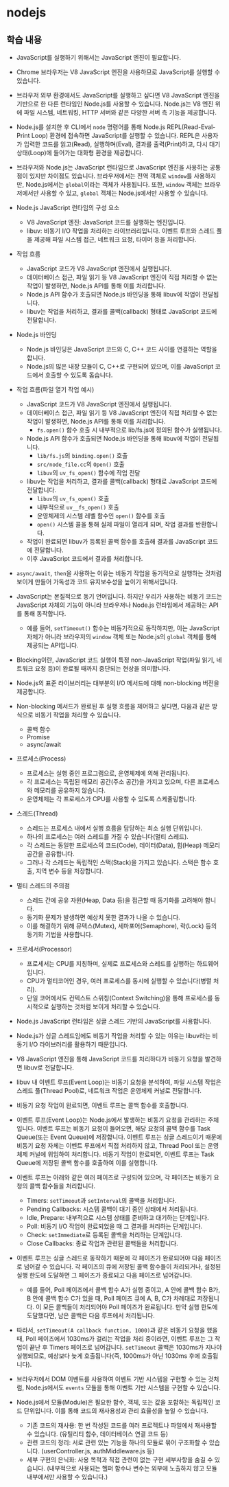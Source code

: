 # nodejs

## 학습 내용
- JavaScript를 실행하기 위해서는 JavaScript 엔진이 필요합니다.
- Chrome 브라우저는 V8 JavaScript 엔진을 사용하므로 JavaScript를 실행할 수 있습니다.
- 브라우저 외부 환경에서도 JavaScript를 실행하고 싶다면 V8 JavaScript 엔진을 기반으로 한 다른 런타임인 Node.js를 사용할 수 있습니다. Node.js는 V8 엔진 위에 파일 시스템, 네트워킹, HTTP 서버와 같은 다양한 서버 측 기능을 제공합니다.
- Node.js를 설치한 후 CLI에서 `node` 명령어를 통해 Node.js REPL(Read-Eval-Print Loop) 환경에 접속하면 JavaScript를 실행할 수 있습니다. REPL은 사용자가 입력한 코드를 읽고(Read), 실행하며(Eval), 결과를 출력(Print)하고, 다시 대기 상태(Loop)에 들어가는 대화형 환경을 제공합니다.
- 브라우저와 Node.js는 JavaScript 런타임으로 JavaScript 엔진을 사용하는 공통점이 있지만 차이점도 있습니다. 브라우저에서는 전역 객체로 `window`를 사용하지만, Node.js에서는 `global`이라는 객체가 사용됩니다. 또한, `window` 객체는 브라우저에서만 사용할 수 있고, `global` 객체는 Node.js에서만 사용할 수 있습니다.

- Node.js JavaScript 런타임의 구성 요소
  - V8 JavaScript 엔진: JavaScript 코드를 실행하는 엔진입니다.
  - libuv: 비동기 I/O 작업을 처리하는 라이브러리입니다. 이벤트 루프와 스레드 풀을 제공해 파일 시스템 접근, 네트워크 요청, 타이머 등을 처리합니다.
- 작업 흐름
  - JavaScript 코드가 V8 JavaScript 엔진에서 실행됩니다.
  - 데이터베이스 접근, 파일 읽기 등 V8 JavaScript 엔진이 직접 처리할 수 없는 작업이 발생하면, Node.js API를 통해 이를 처리합니다.
  - Node.js API 함수가 호출되면 Node.js 바인딩을 통해 libuv에 작업이 전달됩니다.
  - libuv는 작업을 처리하고, 결과를 콜백(callback) 형태로 JavaScript 코드에 전달합니다.
- Node.js 바인딩
  - Node.js 바인딩은 JavaScript 코드와 C, C++ 코드 사이를 연결하는 역할을 합니다.
  - Node.js의 많은 내장 모듈이 C, C++로 구현되어 있으며, 이를 JavaScript 코드에서 호출할 수 있도록 돕습니다.

- 작업 흐름(파일 열기 작업 예시)
  - JavaScript 코드가 V8 JavaScript 엔진에서 실행됩니다.
  - 데이터베이스 접근, 파일 읽기 등 V8 JavaScript 엔진이 직접 처리할 수 없는 작업이 발생하면, Node.js API를 통해 이를 처리합니다.
    - `fs.open()` 함수 호출 시 내부적으로 lib/fs.js에 정의된 함수가 실행됩니다.
  - Node.js API 함수가 호출되면 Node.js 바인딩을 통해 libuv에 작업이 전달됩니다.
    - `lib/fs.js`의 `binding.open()` 호출
    - `src/node_file.cc`의 `Open()` 호출
    - `libuv`의 `uv_fs_open()` 함수에 작업 전달
  - libuv는 작업을 처리하고, 결과를 콜백(callback) 형태로 JavaScript 코드에 전달합니다.
    - `libuv`의 `uv_fs_open()` 호출
    - 내부적으로 `uv__fs_open()` 호출
    - 운영체제의 시스템 레벨 함수인 `open()` 함수를 호출
    - `open()` 시스템 콜을 통해 실제 파일이 열리게 되며, 작업 결과를 반환합니다.
  - 작업이 완료되면 libuv가 등록된 콜백 함수를 호출해 결과를 JavaScript 코드에 전달합니다.
  - 이후 JavaScript 코드에서 결과를 처리합니다.

- `async/await`, `then`을 사용하는 이유는 비동기 작업을 동기적으로 실행하는 것처럼 보이게 만들어 가독성과 코드 유지보수성을 높이기 위해서입니다.
- JavaScript는 본질적으로 동기 언어입니다. 하지만 우리가 사용하는 비동기 코드는 JavaScript 자체의 기능이 아니라 브라우저나 Node.js 런타임에서 제공하는 API를 통해 동작합니다.
  - 예를 들어, `setTimeout()` 함수는 비동기적으로 동작하지만, 이는 JavaScript 자체가 아니라 브라우저의 `window` 객체 또는 Node.js의 `global` 객체를 통해 제공되는 API입니다.

- Blocking이란, JavaScript 코드 실행이 특정 non-JavaScript 작업(파일 읽기, 네트워크 요청 등)이 완료될 때까지 중단되는 현상을 의미합니다.
- Node.js의 표준 라이브러리는 대부분의 I/O 메서드에 대해 non-blocking 버전을 제공합니다.
- Non-blocking 메서드가 완료된 후 실행 흐름을 제어하고 싶다면, 다음과 같은 방식으로 비동기 작업을 처리할 수 있습니다.
  - 콜백 함수
  - Promise
  - async/await

- 프로세스(Process)
  - 프로세스는 실행 중인 프로그램으로, 운영체제에 의해 관리됩니다.
  - 각 프로세스는 독립된 메모리 공간(주소 공간)을 가지고 있으며, 다른 프로세스와 메모리를 공유하지 않습니다.
  - 운영체제는 각 프로세스가 CPU를 사용할 수 있도록 스케줄링합니다.
- 스레드(Thread)
  - 스레드는 프로세스 내에서 실행 흐름을 담당하는 최소 실행 단위입니다.
  - 하나의 프로세스는 여러 스레드를 가질 수 있습니다(멀티 스레드).
  - 각 스레드는 동일한 프로세스의 코드(Code), 데이터(Data), 힙(Heap) 메모리 공간을 공유합니다.
  - 그러나 각 스레드는 독립적인 스택(Stack)을 가지고 있습니다. 스택은 함수 호출, 지역 변수 등을 저장합니다.
- 멀티 스레드의 주의점
  - 스레드 간에 공유 자원(Heap, Data 등)을 접근할 때 동기화를 고려해야 합니다.
  - 동기화 문제가 발생하면 예상치 못한 결과가 나올 수 있습니다.
  - 이를 해결하기 위해 뮤텍스(Mutex), 세마포어(Semaphore), 락(Lock) 등의 동기화 기법을 사용합니다.
- 프로세서(Processor)
  - 프로세서는 CPU를 지칭하며, 실제로 프로세스와 스레드를 실행하는 하드웨어입니다.
  - CPU가 멀티코어인 경우, 여러 프로세스를 동시에 실행할 수 있습니다(병렬 처리).
  - 단일 코어에서도 컨텍스트 스위칭(Context Switching)을 통해 프로세스를 동시적으로 실행하는 것처럼 보이게 처리할 수 있습니다.

- Node.js JavaScript 런타임은 싱글 스레드 기반의 JavaScript를 사용합니다.
- Node.js가 싱글 스레드임에도 비동기 작업을 처리할 수 있는 이유는 libuv라는 비동기 I/O 라이브러리를 활용하기 때문입니다.
- V8 JavaScript 엔진을 통해 JavaScript 코드를 처리하다가 비동기 요청을 발견하면 libuv로 전달합니다.
- libuv 내 이벤트 루프(Event Loop)는 비동기 요청을 분석하여, 파일 시스템 작업은 스레드 풀(Thread Pool)로, 네트워크 작업은 운영체제 커널로 전달합니다.
- 비동기 요청 작업이 완료되면, 이벤트 루프는 콜백 함수를 호출합니다.

- 이벤트 루프(Event Loop)는 Node.js에서 발생하는 비동기 요청을 관리하는 주체입니다. 이벤트 루프는 비동기 요청이 들어오면, 해당 요청의 콜백 함수를 Task Queue(또는 Event Queue)에 저장합니다. 이벤트 루프는 싱글 스레드이기 때문에 비동기 요청 자체는 이벤트 루프에서 직접 처리하지 않고, Thread Pool 또는 운영체제 커널에 위임하여 처리합니다. 비동기 작업이 완료되면, 이벤트 루프는 Task Queue에 저장된 콜백 함수를 호출하여 이를 실행합니다.
- 이벤트 루프는 아래와 같은 여러 페이즈로 구성되어 있으며, 각 페이즈는 비동기 요청의 콜백 함수들을 처리합니다.
  - Timers: `setTimeout`과 `setInterval`의 콜백을 처리합니다.
  - Pending Callbacks: 시스템 콜백이 대기 중인 상태에서 처리됩니다.
  - Idle, Prepare: 내부적으로 시스템 상태를 준비하고 대기하는 단계입니다.
  - Poll: 비동기 I/O 작업이 완료되었을 때 그 결과를 처리하는 단계입니다.
  - Check: `setImmediate`로 등록된 콜백을 처리하는 단계입니다.
  - Close Callbacks: 종료 작업과 관련된 콜백들을 처리합니다.
- 이벤트 루프는 싱글 스레드로 동작하기 때문에 각 페이즈가 완료되어야 다음 페이즈로 넘어갈 수 있습니다. 각 페이즈의 큐에 저장된 콜백 함수들이 처리되거나, 설정된 실행 한도에 도달하면 그 페이즈가 종료되고 다음 페이즈로 넘어갑니다.
  - 예를 들어, Poll 페이즈에서 콜백 함수 A가 실행 중이고, A 안에 콜백 함수 B가, B 안에 콜백 함수 C가 있을 때, Poll 페이즈 큐에 A, B, C가 차례대로 저장됩니다. 이 모든 콜백들이 처리되어야 Poll 페이즈가 완료됩니다. 만약 실행 한도에 도달했다면, 남은 콜백은 다음 루프에서 처리됩니다.
- 따라서, `setTimeout(A callback function, 1000)`과 같은 비동기 요청을 했을 때, Poll 페이즈에서 1030ms가 걸리는 작업을 처리 중이라면, 이벤트 루프는 그 작업이 끝난 후 Timers 페이즈로 넘어갑니다. `setTimeout` 콜백은 1030ms가 지나야 실행되므로, 예상보다 늦게 호출됩니다(즉, 1000ms가 아닌 1030ms 후에 호출됩니다).

- 브라우저에서 DOM 이벤트를 사용하여 이벤트 기반 시스템을 구현할 수 있는 것처럼, Node.js에서도 `events` 모듈을 통해 이벤트 기반 시스템을 구현할 수 있습니다.

- Node.js에서 모듈(Module)은 필요한 함수, 객체, 또는 값을 포함하는 독립적인 코드 단위입니다. 이를 통해 코드의 재사용성과 관리 효율성을 높일 수 있습니다.
  - 기존 코드의 재사용: 한 번 작성된 코드를 여러 프로젝트나 파일에서 재사용할 수 있습니다. (유틸리티 함수, 데이터베이스 연결 코드 등)
  - 관련 코드의 정리: 서로 관련 있는 기능을 하나의 모듈로 묶어 구조화할 수 있습니다. (userController.js, authMiddleware.js 등)
  - 세부 구현의 은닉화: 사용 목적과 직접 관련이 없는 구현 세부사항을 숨길 수 있습니다. (내부적으로 사용되는 헬퍼 함수나 변수는 외부에 노출하지 않고 모듈 내부에서만 사용할 수 있습니다.)
